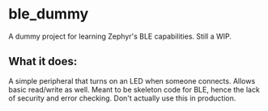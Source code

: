 # ble_dummy
A dummy project for learning Zephyr's BLE capabilities. Still a WIP.

<h2>What it does:</h2>
A simple peripheral that turns on an LED when someone connects. Allows basic read/write as well.
Meant to be skeleton code for BLE, hence the lack of security and error checking. Don't actually use this in production.
